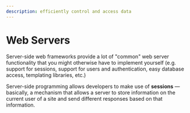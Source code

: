 ```yaml
---
description: efficiently control and access data
---
```


# Web Servers

Server-side web frameworks provide a lot of "common" web server functionality that you might otherwise have to implement yourself (e.g. support for sessions, support for users and authentication, easy database access, templating libraries, etc.)

Server-side programming allows developers to make use of **sessions** — basically, a mechanism that allows a server to store information on the current user of a site and send different responses based on that information.
